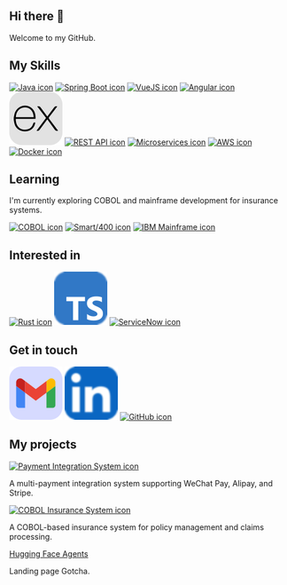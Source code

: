 <link rel="stylesheet" href="css/style.css" />

## Hi there 👋

Welcome to my GitHub.

## My Skills

[![Java icon](./assets/icons/Java.svg)](#) [![Spring Boot icon](./assets/icons/SpringBoot.svg)](#) [![VueJS icon](./assets/icons/VueJS.svg)](#) [![Angular icon](./assets/icons/Angular.svg)](#) [![ExpressJS icon](./assets/icons/ExpressJS.svg)](#) [![REST API icon](./assets/icons/RESTAPI.svg)](#) [![Microservices icon](./assets/icons/Microservices.svg)](#) [![AWS icon](./assets/icons/AWS.svg)](#) [![Docker icon](./assets/icons/Docker.svg)](#)

## Learning

I'm currently exploring COBOL and mainframe development for insurance systems.

[![COBOL icon](./assets/icons/COBOL.svg)](#) [![Smart/400 icon](./assets/icons/Smart400.svg)](#) [![IBM Mainframe icon](./assets/icons/IBM.svg)](#)

## Interested in

[![Rust icon](./assets/icons/Rust.svg)](#) [![TypeScript icon](./assets/icons/TypeScript.svg)](#) [![ServiceNow icon](./assets/icons/ServiceNow.svg)](#)

## Get in touch

[![Gmail icon](./assets/icons/Gmail.svg)](mailto:boma086@gmail.com) [![LinkedIn icon](./assets/icons/LinkedIn.svg)](https://www.linkedin.com/in/boma086/) [![GitHub icon](./assets/icons/GitHub.svg)](https://github.com/boma086)

## My projects

[![Payment Integration System icon](./assets/icons/Payment.svg)](#)

A multi-payment integration system supporting WeChat Pay, Alipay, and Stripe.

[![COBOL Insurance System icon](./assets/icons/COBOLProject.svg)](#)

A COBOL-based insurance system for policy management and claims processing.



[Hugging Face Agents
](https://cdn-uploads.huggingface.co/production/uploads/noauth/P6DboJDpiR0Zad75RgZZt.webp)

Landing page Gotcha.
































